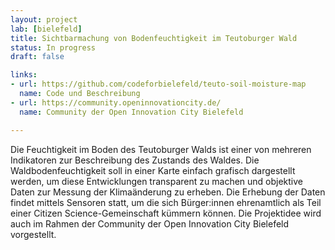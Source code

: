 ```yaml
---
layout: project 
lab: [bielefeld] 
title: Sichtbarmachung von Bodenfeuchtigkeit im Teutoburger Wald
status: In progress
draft: false

links:
- url: https://github.com/codeforbielefeld/teuto-soil-moisture-map
  name: Code und Beschreibung
- url: https://community.openinnovationcity.de/
  name: Community der Open Innovation City Bielefeld

---
```


Die Feuchtigkeit im Boden des Teutoburger Walds ist einer von mehreren Indikatoren zur Beschreibung des Zustands des Waldes. Die Waldbodenfeuchtigkeit soll in einer Karte einfach grafisch dargestellt werden, um diese Entwicklungen transparent zu machen und objektive Daten zur Messung der Klimaänderung zu erheben. Die Erhebung der Daten findet mittels Sensoren statt, um die sich Bürger:innen ehrenamtlich als Teil einer Citizen Science-Gemeinschaft kümmern können.
Die Projektidee wird auch im Rahmen der Community der Open Innovation City Bielefeld vorgestellt. 
